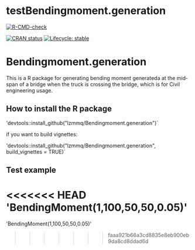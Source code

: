# testBendingmoment.generation

<!-- badges: start -->

  [![R-CMD-check](https://github.com/lzmmq/Bendingmoment.generation/workflows/R-CMD-check/badge.svg)](https://github.com/lzmmq/Bendingmoment.generation/actions)
  
[![CRAN status](https://www.r-pkg.org/badges/version/BendingMoment.generation)](https://CRAN.R-project.org/package=BendingMoment.generation)
[![Lifecycle: stable](https://img.shields.io/badge/lifecycle-stable-brightgreen.svg)](https://lifecycle.r-lib.org/articles/stages.html#stable)
<!-- badges: end -->

# Bendingmoment.generation

This is a R package for generating bending moment generateda at the mid- span of a bridge when the truck is crossing the bridge, which is for Civil engineering usage.

## How to install the R package

'devtools::install_github("lzmmq/Bendingmoment.generation")`

if you want to build vignettes:

'devtools::install_github("lzmmq/Bendingmoment.generation", build_vignettes = TRUE)`

## Test example
<<<<<<< HEAD
'BendingMoment(1,100,50,50,0.05)'
=======
'BendingMoment(1,100,50,50,0.05)'
>>>>>>> faaa921b66a3cd8835e8eb900eb9da8cd8ddad6d

